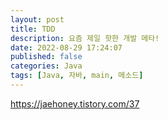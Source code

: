 ```yaml
---
layout: post
title: TDD
description: 요즘 제일 핫한 개발 메타!
date: 2022-08-29 17:24:07
published: false
categories: Java
tags: [Java, 자바, main, 메소드]
---
```

https://jaehoney.tistory.com/37
